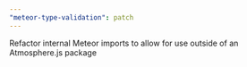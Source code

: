 ```yaml
---
"meteor-type-validation": patch
---
```


Refactor internal Meteor imports to allow for use outside of an Atmosphere.js package
